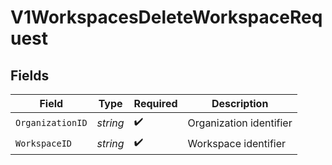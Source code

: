 # V1WorkspacesDeleteWorkspaceRequest


## Fields

| Field                   | Type                    | Required                | Description             |
| ----------------------- | ----------------------- | ----------------------- | ----------------------- |
| `OrganizationID`        | *string*                | :heavy_check_mark:      | Organization identifier |
| `WorkspaceID`           | *string*                | :heavy_check_mark:      | Workspace identifier    |